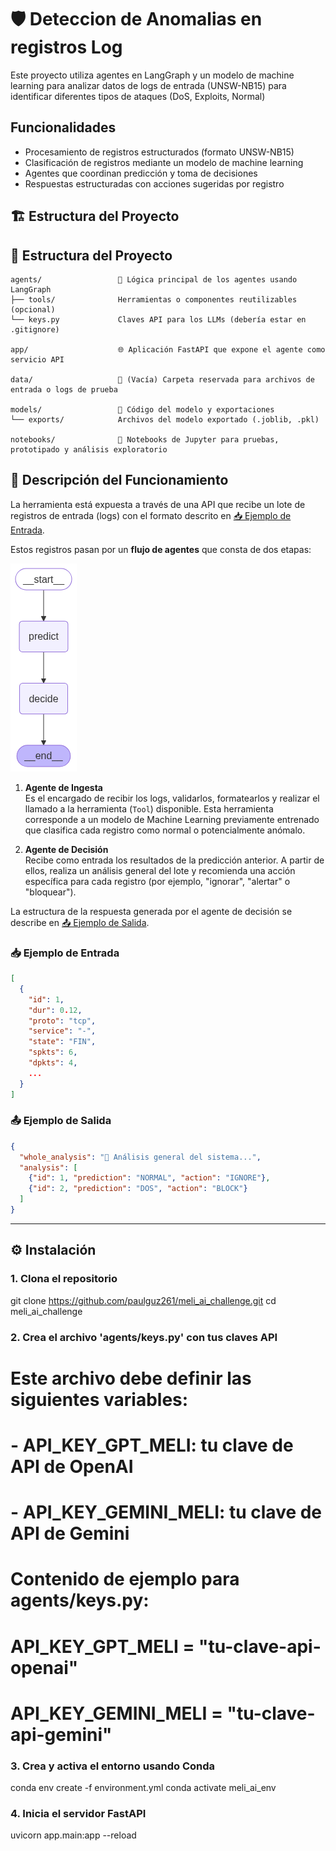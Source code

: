 # 🛡️ Deteccion de Anomalias en registros Log

Este proyecto utiliza agentes en LangGraph y un modelo de machine learning para analizar datos de logs de entrada (UNSW-NB15) para identificar diferentes tipos de ataques (DoS, Exploits, Normal)

## Funcionalidades

- Procesamiento de registros estructurados (formato UNSW-NB15)
- Clasificación de registros mediante un modelo de machine learning
- Agentes que coordinan predicción y toma de decisiones
- Respuestas estructuradas con acciones sugeridas por registro

## 🏗️ Estructura del Proyecto

## 📁 Estructura del Proyecto

```text
agents/                 🧠 Lógica principal de los agentes usando LangGraph
├── tools/              Herramientas o componentes reutilizables (opcional)
└── keys.py             Claves API para los LLMs (debería estar en .gitignore)

app/                    🌐 Aplicación FastAPI que expone el agente como servicio API

data/                   📂 (Vacía) Carpeta reservada para archivos de entrada o logs de prueba

models/                 🤖 Código del modelo y exportaciones
└── exports/            Archivos del modelo exportado (.joblib, .pkl)

notebooks/              📒 Notebooks de Jupyter para pruebas, prototipado y análisis exploratorio
```

## 🧩 Descripción del Funcionamiento

La herramienta está expuesta a través de una API que recibe un lote de registros de entrada (logs) con el formato descrito en [📥 Ejemplo de Entrada](#-ejemplo-de-entrada).  

Estos registros pasan por un **flujo de agentes** que consta de dos etapas:

![Flujo de Agentes](agents\agent_flow_mermaid.png)

1. **Agente de Ingesta**  
   Es el encargado de recibir los logs, validarlos, formatearlos y realizar el llamado a la herramienta (`Tool`) disponible. Esta herramienta corresponde a un modelo de Machine Learning previamente entrenado que clasifica cada registro como normal o potencialmente anómalo.

2. **Agente de Decisión**  
   Recibe como entrada los resultados de la predicción anterior. A partir de ellos, realiza un análisis general del lote y recomienda una acción específica para cada registro (por ejemplo, "ignorar", "alertar" o "bloquear").

La estructura de la respuesta generada por el agente de decisión se describe en [📤 Ejemplo de Salida](#-ejemplo-de-salida).


### 📥 Ejemplo de Entrada

```json
[
  {
    "id": 1,
    "dur": 0.12,
    "proto": "tcp",
    "service": "-",
    "state": "FIN",
    "spkts": 6,
    "dpkts": 4,
    ...
  }
]
```

### 📤 Ejemplo de Salida

```json
{
  "whole_analysis": "🧠 Análisis general del sistema...",
  "analysis": [
    {"id": 1, "prediction": "NORMAL", "action": "IGNORE"},
    {"id": 2, "prediction": "DOS", "action": "BLOCK"}
  ]
}
```

---

## ⚙️ Instalación

### 1. Clona el repositorio
git clone https://github.com/paulguz261/meli_ai_challenge.git
cd meli_ai_challenge

### 2. Crea el archivo 'agents/keys.py' con tus claves API
#    Este archivo debe definir las siguientes variables:
#    - API_KEY_GPT_MELI: tu clave de API de OpenAI
#    - API_KEY_GEMINI_MELI: tu clave de API de Gemini

# Contenido de ejemplo para agents/keys.py:
# API_KEY_GPT_MELI = "tu-clave-api-openai"
# API_KEY_GEMINI_MELI = "tu-clave-api-gemini"

### 3. Crea y activa el entorno usando Conda
conda env create -f environment.yml
conda activate meli_ai_env

### 4. Inicia el servidor FastAPI
uvicorn app.main:app --reload

